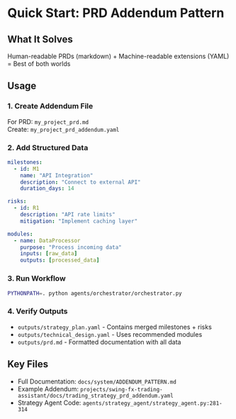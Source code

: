 # Quick Start: PRD Addendum Pattern

## What It Solves
Human-readable PRDs (markdown) + Machine-readable extensions (YAML) = Best of both worlds

## Usage

### 1. Create Addendum File
For PRD: `my_project_prd.md`  
Create: `my_project_prd_addendum.yaml`

### 2. Add Structured Data
```yaml
milestones:
  - id: M1
    name: "API Integration"
    description: "Connect to external API"
    duration_days: 14

risks:
  - id: R1
    description: "API rate limits"
    mitigation: "Implement caching layer"

modules:
  - name: DataProcessor
    purpose: "Process incoming data"
    inputs: [raw_data]
    outputs: [processed_data]
```

### 3. Run Workflow
```bash
PYTHONPATH=. python agents/orchestrator/orchestrator.py
```

### 4. Verify Outputs
- `outputs/strategy_plan.yaml` - Contains merged milestones + risks
- `outputs/technical_design.yaml` - Uses recommended modules
- `outputs/prd.md` - Formatted documentation with all data

## Key Files
- Full Documentation: `docs/system/ADDENDUM_PATTERN.md`
- Example Addendum: `projects/swing-fx-trading-assistant/docs/trading_strategy_prd_addendum.yaml`
- Strategy Agent Code: `agents/strategy_agent/strategy_agent.py:281-314`
